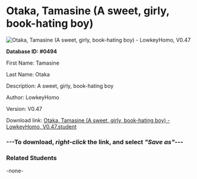 # Otaka, Tamasine (A sweet, girly, book-hating boy)

<img src="../../Files/Images/Otaka, Tamasine (A sweet, girly, book-hating boy).png" title="Otaka, Tamasine (A sweet, girly, book-hating boy) - LowkeyHomo, V0.47">

**Database ID: #0494**

First Name: Tamasine

Last Name: Otaka

Description: A sweet, girly, book-hating boy

Author: LowkeyHomo

Version: V0.47

Download link: <a href="https://raw.githubusercontent.com/Arbiter1223/Daigaku-Gurashi-Custom-Students/master/Files/Student%20Files/Otaka%2C%20Tamasine%20(A%20sweet%2C%20girly%2C%20book-hating%20boy)%20-%20LowkeyHomo%2C%20V0.47.student">Otaka, Tamasine (A sweet, girly, book-hating boy) - LowkeyHomo, V0.47.student</a>

### ---**To download, _right-click_ the link, and select _"Save as"_**---

### Related Students

-none-
